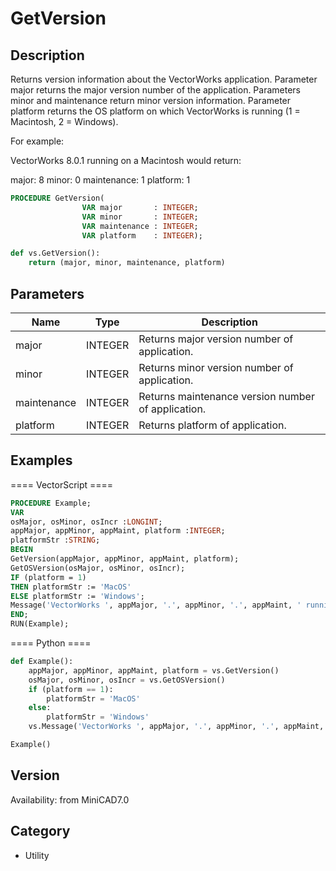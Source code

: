# GetVersion

## Description
Returns version information about the VectorWorks application. Parameter major returns the major version number of the application. Parameters minor and maintenance return minor version information. Parameter platform returns the OS platform on which VectorWorks is running (1 = Macintosh, 2 = Windows).

For example:

VectorWorks 8.0.1 running on a Macintosh would return:

major: 8
minor: 0
maintenance: 1
platform: 1

```pascal
PROCEDURE GetVersion(
				VAR major       : INTEGER;
				VAR minor       : INTEGER;
				VAR maintenance : INTEGER;
				VAR platform    : INTEGER);
```

```python
def vs.GetVersion():
    return (major, minor, maintenance, platform)
```

## Parameters
|Name|Type|Description|
|---|---|---|
|major|INTEGER|Returns major version number of application.|
|minor|INTEGER|Returns minor version number of application.|
|maintenance|INTEGER|Returns maintenance version number of application.|
|platform|INTEGER|Returns platform of application.|

## Examples
==== VectorScript ====
```pascal
PROCEDURE Example;
VAR 
osMajor, osMinor, osIncr :LONGINT; 
appMajor, appMinor, appMaint, platform :INTEGER;
platformStr :STRING;
BEGIN
GetVersion(appMajor, appMinor, appMaint, platform);
GetOSVersion(osMajor, osMinor, osIncr);
IF (platform = 1) 
THEN platformStr := 'MacOS'
ELSE platformStr := 'Windows';
Message('VectorWorks ', appMajor, '.', appMinor, '.', appMaint, ' running on ', platformStr, ' ', osMajor, '.', osMinor, '.', osIncr);
END;
RUN(Example);
```
==== Python ====
```python
def Example():
	appMajor, appMinor, appMaint, platform = vs.GetVersion()
	osMajor, osMinor, osIncr = vs.GetOSVersion()
	if (platform == 1):
		platformStr = 'MacOS'
	else:
		platformStr = 'Windows'
	vs.Message('VectorWorks ', appMajor, '.', appMinor, '.', appMaint, ' running on ', platformStr, ' ', osMajor, '.', osMinor, '.', osIncr)

Example()
```

## Version
Availability: from MiniCAD7.0

## Category
* Utility

